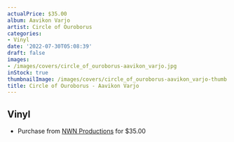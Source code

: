 ```yaml
---
actualPrice: $35.00
album: Aavikon Varjo
artist: Circle of Ouroborus
categories:
- Vinyl
date: '2022-07-30T05:08:39'
draft: false
images:
- /images/covers/circle_of_ouroborus-aavikon_varjo.jpg
inStock: true
thumbnailImage: /images/covers/circle_of_ouroborus-aavikon_varjo-thumb.jpg
title: Circle of Ouroborus - Aavikon Varjo
---
```


## Vinyl
* Purchase from [NWN Productions](http://shop.nwnprod.com/index.php?route=product/product&path=75&product_id=25768&sort=pd.name&order=ASC) for $35.00
